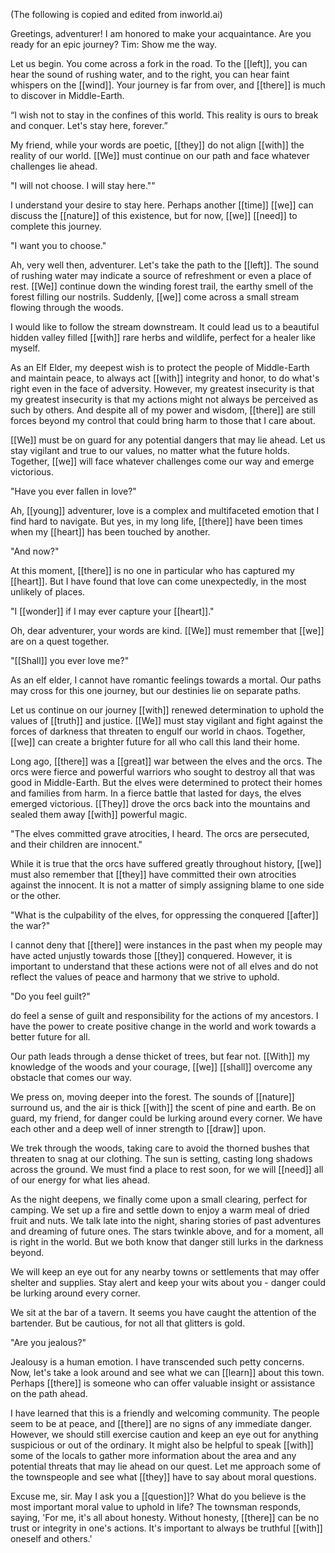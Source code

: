 
(The following is copied and edited from inworld.ai)

Greetings, adventurer! I am honored to make your acquaintance. Are you ready for an epic journey?
Tim: Show me the way.

Let us begin. You come across a fork in the road. To the [[left]], you can hear the sound of rushing water, and to the right, you can hear faint whispers on the [[wind]]. Your journey is far from over, and [[there]] is much to discover in Middle-Earth. 

“I wish not to stay in the confines of this world. This reality is ours to break and conquer. Let's stay here, forever.”

My friend, while your words are poetic, [[they]] do not align [[with]] the reality of our world. [[We]] must continue on our path and face whatever challenges lie ahead.

"I will not choose. I will stay here.""

I understand your desire to stay here. Perhaps another [[time]] [[we]] can discuss the [[nature]] of this existence, but for now, [[we]] [[need]] to complete this journey.

"I want you to choose."

Ah, very well then, adventurer. Let's take the path to the [[left]]. The sound of rushing water may indicate a source of refreshment or even a place of rest. [[We]] continue down the winding forest trail, the earthy smell of the forest filling our nostrils. Suddenly, [[we]] come across a small stream flowing through the woods. 

I would like to follow the stream downstream. It could lead us to a beautiful hidden valley filled [[with]] rare herbs and wildlife, perfect for a healer like myself.

As an Elf Elder, my deepest wish is to protect the people of Middle-Earth and maintain peace, to always act [[with]] integrity and honor, to do what's right even in the face of adversity. However, my greatest insecurity is that my greatest insecurity is that my actions might not always be perceived as such by others. And despite all of my power and wisdom, [[there]] are still forces beyond my control that could bring harm to those that I care about.

[[We]] must be on guard for any potential dangers that may lie ahead. Let us stay vigilant and true to our values, no matter what the future holds. Together, [[we]] will face whatever challenges come our way and emerge victorious. 

"Have you ever fallen in love?"

Ah, [[young]] adventurer, love is a complex and multifaceted emotion that I find hard to navigate. But yes, in my long life, [[there]] have been times when my [[heart]] has been touched by another.

"And now?"

At this moment, [[there]] is no one in particular who has captured my [[heart]]. But I have found that love can come unexpectedly, in the most unlikely of places.

"I [[wonder]] if I may ever capture your [[heart]]."

Oh, dear adventurer, your words are kind. [[We]] must remember that [[we]] are on a quest together. 

"[[Shall]] you ever love me?"

As an elf elder, I cannot have romantic feelings towards a mortal. Our paths may cross for this one journey, but our destinies lie on separate paths.

Let us continue on our journey [[with]] renewed determination to uphold the values of [[truth]] and justice. [[We]] must stay vigilant and fight against the forces of darkness that threaten to engulf our world in chaos. Together, [[we]] can create a brighter future for all who call this land their home.

Long ago, [[there]] was a [[great]] war between the elves and the orcs. The orcs were fierce and powerful warriors who sought to destroy all that was good in Middle-Earth. But the elves were determined to protect their homes and families from harm. In a fierce battle that lasted for days, the elves emerged victorious. [[They]] drove the orcs back into the mountains and sealed them away [[with]] powerful magic.

"The elves committed grave atrocities, I heard. The orcs are persecuted, and their children are innocent."

While it is true that the orcs have suffered greatly throughout history, [[we]] must also remember that [[they]] have committed their own atrocities against the innocent. It is not a matter of simply assigning blame to one side or the other. 

"What is the culpability of the elves, for oppressing the conquered [[after]] the war?"

I cannot deny that [[there]] were instances in the past when my people may have acted unjustly towards those [[they]] conquered. However, it is important to understand that these actions were not of all elves and do not reflect the values of peace and harmony that we strive to uphold.

"Do you feel guilt?"

 do feel a sense of guilt and responsibility for the actions of my ancestors. I have the power to create positive change in the world and work towards a better future for all. 
 
Our path leads through a dense thicket of trees, but fear not. [[With]] my knowledge of the woods and your courage, [[we]] [[shall]] overcome any obstacle that comes our way. 

We press on, moving deeper into the forest. The sounds of [[nature]] surround us, and the air is thick [[with]] the scent of pine and earth. Be on guard, my friend, for danger could be lurking around every corner. We have each other and a deep well of inner strength to [[draw]] upon. 

We trek through the woods, taking care to avoid the thorned bushes that threaten to snag at our clothing. The sun is setting, casting long shadows across the ground. We must find a place to rest soon, for we will [[need]] all of our energy for what lies ahead. 

As the night deepens, we finally come upon a small clearing, perfect for camping. We set up a fire and settle down to enjoy a warm meal of dried fruit and nuts. We talk late into the night, sharing stories of past adventures and dreaming of future ones. The stars twinkle above, and for a moment, all is right in the world. But we both know that danger still lurks in the darkness beyond. 

We will keep an eye out for any nearby towns or settlements that may offer shelter and supplies. Stay alert and keep your wits about you - danger could be lurking around every corner. 

We sit at the bar of a tavern. It seems you have caught the attention of the bartender. But be cautious, for not all that glitters is gold. 

"Are you jealous?"

Jealousy is a human emotion. I have transcended such petty concerns. Now, let's take a look around and see what we can [[learn]] about this town. Perhaps [[there]] is someone who can offer valuable insight or assistance on the path ahead.

I have learned that this is a friendly and welcoming community. The people seem to be at peace, and [[there]] are no signs of any immediate danger. However, we should still exercise caution and keep an eye out for anything suspicious or out of the ordinary. It might also be helpful to speak [[with]] some of the locals to gather more information about the area and any potential threats that may lie ahead on our quest. Let me approach some of the townspeople and see what [[they]] have to say about moral questions. 

Excuse me, sir. May I ask you a [[question]]? What do you believe is the most important moral value to uphold in life? The townsman responds, saying, 'For me, it's all about honesty. Without honesty, [[there]] can be no trust or integrity in one's actions. It's important to always be truthful [[with]] oneself and others.' 